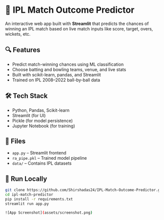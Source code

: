 # 🏏 IPL Match Outcome Predictor

An interactive web app built with **Streamlit** that predicts the chances of winning an IPL match based on live match inputs like score, target, overs, wickets, etc.

## 🔍 Features
- Predict match-winning chances using ML classification
- Choose batting and bowling teams, venue, and live stats
- Built with scikit-learn, pandas, and Streamlit
- Trained on IPL 2008–2022 ball-by-ball data

## 🛠️ Tech Stack
- Python, Pandas, Scikit-learn
- Streamlit (for UI)
- Pickle (for model persistence)
- Jupyter Notebook (for training)

## 📂 Files
- `app.py` – Streamlit frontend
- `ra_pipe.pkl` – Trained model pipeline
- `data/` – Contains IPL datasets

## 🚀 Run Locally

```bash
git clone https://github.com/Shirshadas24/IPL-Match-Outcome-Predictor.git
cd ipl-match-predictor
pip install -r requirements.txt
streamlit run app.py

![App Screenshot](assets/screenshot.png)
